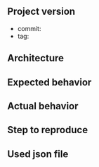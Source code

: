 ## Project version
* commit:
* tag:

## Architecture

## Expected behavior

## Actual behavior

## Step to reproduce

## Used json file 
